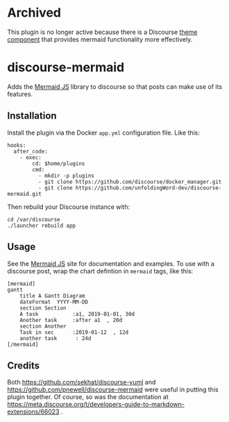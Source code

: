 # Archived
This plugin is no longer active because there is a Discourse [theme component](https://meta.discourse.org/t/discourse-mermaid/218242) that provides mermaid functionality more effectively.

# discourse-mermaid

Adds the [Mermaid JS](https://mermaidjs.github.io/) library to discourse so that posts can make use of its features.

## Installation

Install the plugin via the Docker `app.yml` configuration file.  Like this:

    hooks:
      after_code:
        - exec:
            cd: $home/plugins
            cmd:
              - mkdir -p plugins
              - git clone https://github.com/discourse/docker_manager.git
              - git clone https://github.com/unfoldingWord-dev/discourse-mermaid.git

Then rebuild your Discourse instance with:

    cd /var/discourse
    ./launcher rebuild app

## Usage

See the [Mermaid JS](https://mermaidjs.github.io/) site for documentation and examples.  To use with a discourse post, wrap the chart defintion in `mermaid` tags, like this:

    [mermaid]
    gantt
        title A Gantt Diagram
        dateFormat  YYYY-MM-DD
        section Section
        A task           :a1, 2019-01-01, 30d
        Another task     :after a1  , 20d
        section Another
        Task in sec      :2019-01-12  , 12d
        another task      : 24d
    [/mermaid]

## Credits

Both https://github.com/sekhat/discourse-yuml and https://github.com/pnewell/discourse-mermaid were useful in putting this plugin together.  Of course, so was the documentation at https://meta.discourse.org/t/developers-guide-to-markdown-extensions/66023 .
